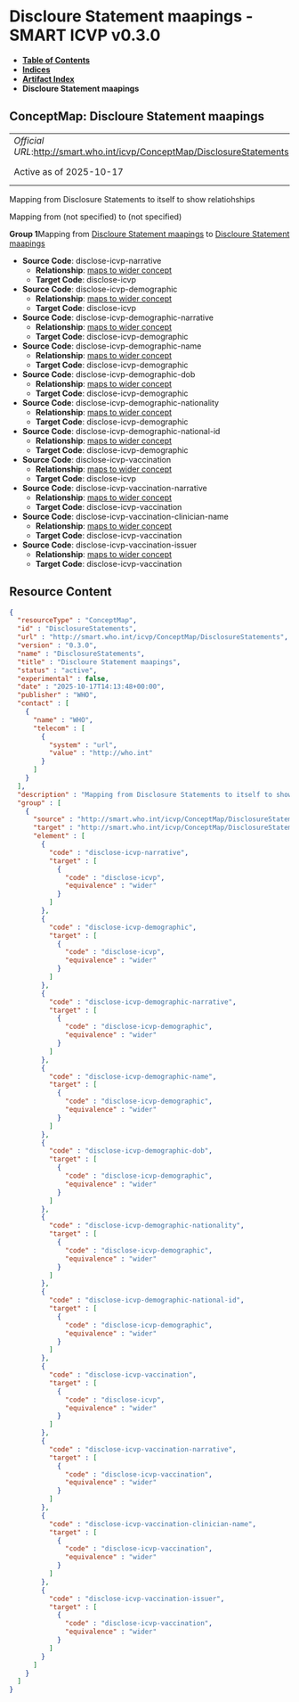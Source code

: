 # Discloure Statement maapings - SMART ICVP v0.3.0

* [**Table of Contents**](toc.md)
* [**Indices**](indices.md)
* [**Artifact Index**](artifacts.md)
* **Discloure Statement maapings**

## ConceptMap: Discloure Statement maapings 

| | |
| :--- | :--- |
| *Official URL*:http://smart.who.int/icvp/ConceptMap/DisclosureStatements | *Version*:0.3.0 |
| Active as of 2025-10-17 | *Computable Name*:DisclosureStatements |

 
Mapping from Disclosure Statements to itself to show relatiohships 

Mapping from (not specified) to (not specified)

**Group 1**Mapping from [Discloure Statement maapings](ConceptMap-DisclosureStatements.md) to [Discloure Statement maapings](ConceptMap-DisclosureStatements.md)

* **Source Code**: disclose-icvp-narrative
  * **Relationship**: [maps to wider concept](http://hl7.org/fhir/R5/codesystem-concept-map-relationship.html#wider)
  * **Target Code**: disclose-icvp
* **Source Code**: disclose-icvp-demographic
  * **Relationship**: [maps to wider concept](http://hl7.org/fhir/R5/codesystem-concept-map-relationship.html#wider)
  * **Target Code**: disclose-icvp
* **Source Code**: disclose-icvp-demographic-narrative
  * **Relationship**: [maps to wider concept](http://hl7.org/fhir/R5/codesystem-concept-map-relationship.html#wider)
  * **Target Code**: disclose-icvp-demographic
* **Source Code**: disclose-icvp-demographic-name
  * **Relationship**: [maps to wider concept](http://hl7.org/fhir/R5/codesystem-concept-map-relationship.html#wider)
  * **Target Code**: disclose-icvp-demographic
* **Source Code**: disclose-icvp-demographic-dob
  * **Relationship**: [maps to wider concept](http://hl7.org/fhir/R5/codesystem-concept-map-relationship.html#wider)
  * **Target Code**: disclose-icvp-demographic
* **Source Code**: disclose-icvp-demographic-nationality
  * **Relationship**: [maps to wider concept](http://hl7.org/fhir/R5/codesystem-concept-map-relationship.html#wider)
  * **Target Code**: disclose-icvp-demographic
* **Source Code**: disclose-icvp-demographic-national-id
  * **Relationship**: [maps to wider concept](http://hl7.org/fhir/R5/codesystem-concept-map-relationship.html#wider)
  * **Target Code**: disclose-icvp-demographic
* **Source Code**: disclose-icvp-vaccination
  * **Relationship**: [maps to wider concept](http://hl7.org/fhir/R5/codesystem-concept-map-relationship.html#wider)
  * **Target Code**: disclose-icvp
* **Source Code**: disclose-icvp-vaccination-narrative
  * **Relationship**: [maps to wider concept](http://hl7.org/fhir/R5/codesystem-concept-map-relationship.html#wider)
  * **Target Code**: disclose-icvp-vaccination
* **Source Code**: disclose-icvp-vaccination-clinician-name
  * **Relationship**: [maps to wider concept](http://hl7.org/fhir/R5/codesystem-concept-map-relationship.html#wider)
  * **Target Code**: disclose-icvp-vaccination
* **Source Code**: disclose-icvp-vaccination-issuer
  * **Relationship**: [maps to wider concept](http://hl7.org/fhir/R5/codesystem-concept-map-relationship.html#wider)
  * **Target Code**: disclose-icvp-vaccination



## Resource Content

```json
{
  "resourceType" : "ConceptMap",
  "id" : "DisclosureStatements",
  "url" : "http://smart.who.int/icvp/ConceptMap/DisclosureStatements",
  "version" : "0.3.0",
  "name" : "DisclosureStatements",
  "title" : "Discloure Statement maapings",
  "status" : "active",
  "experimental" : false,
  "date" : "2025-10-17T14:13:48+00:00",
  "publisher" : "WHO",
  "contact" : [
    {
      "name" : "WHO",
      "telecom" : [
        {
          "system" : "url",
          "value" : "http://who.int"
        }
      ]
    }
  ],
  "description" : "Mapping from Disclosure Statements to itself to show relatiohships",
  "group" : [
    {
      "source" : "http://smart.who.int/icvp/ConceptMap/DisclosureStatements",
      "target" : "http://smart.who.int/icvp/ConceptMap/DisclosureStatements",
      "element" : [
        {
          "code" : "disclose-icvp-narrative",
          "target" : [
            {
              "code" : "disclose-icvp",
              "equivalence" : "wider"
            }
          ]
        },
        {
          "code" : "disclose-icvp-demographic",
          "target" : [
            {
              "code" : "disclose-icvp",
              "equivalence" : "wider"
            }
          ]
        },
        {
          "code" : "disclose-icvp-demographic-narrative",
          "target" : [
            {
              "code" : "disclose-icvp-demographic",
              "equivalence" : "wider"
            }
          ]
        },
        {
          "code" : "disclose-icvp-demographic-name",
          "target" : [
            {
              "code" : "disclose-icvp-demographic",
              "equivalence" : "wider"
            }
          ]
        },
        {
          "code" : "disclose-icvp-demographic-dob",
          "target" : [
            {
              "code" : "disclose-icvp-demographic",
              "equivalence" : "wider"
            }
          ]
        },
        {
          "code" : "disclose-icvp-demographic-nationality",
          "target" : [
            {
              "code" : "disclose-icvp-demographic",
              "equivalence" : "wider"
            }
          ]
        },
        {
          "code" : "disclose-icvp-demographic-national-id",
          "target" : [
            {
              "code" : "disclose-icvp-demographic",
              "equivalence" : "wider"
            }
          ]
        },
        {
          "code" : "disclose-icvp-vaccination",
          "target" : [
            {
              "code" : "disclose-icvp",
              "equivalence" : "wider"
            }
          ]
        },
        {
          "code" : "disclose-icvp-vaccination-narrative",
          "target" : [
            {
              "code" : "disclose-icvp-vaccination",
              "equivalence" : "wider"
            }
          ]
        },
        {
          "code" : "disclose-icvp-vaccination-clinician-name",
          "target" : [
            {
              "code" : "disclose-icvp-vaccination",
              "equivalence" : "wider"
            }
          ]
        },
        {
          "code" : "disclose-icvp-vaccination-issuer",
          "target" : [
            {
              "code" : "disclose-icvp-vaccination",
              "equivalence" : "wider"
            }
          ]
        }
      ]
    }
  ]
}

```
